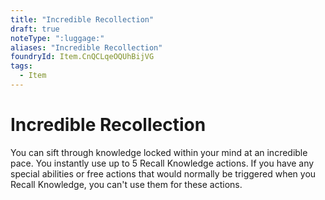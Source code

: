 ```yaml
---
title: "Incredible Recollection"
draft: true
noteType: ":luggage:"
aliases: "Incredible Recollection"
foundryId: Item.CnQCLqeOQUhBijVG
tags:
  - Item
---
```


# Incredible Recollection

You can sift through knowledge locked within your mind at an incredible pace. You instantly use up to 5 Recall Knowledge actions. If you have any special abilities or free actions that would normally be triggered when you Recall Knowledge, you can't use them for these actions.

